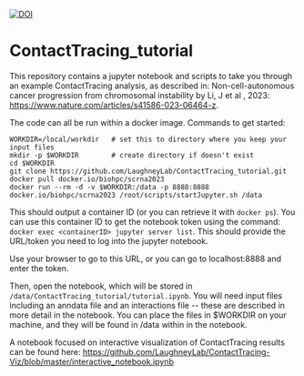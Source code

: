 

[![DOI](https://zenodo.org/badge/625036312.svg)](https://zenodo.org/badge/latestdoi/625036312)


# ContactTracing_tutorial

This repository contains a jupyter notebook and scripts to take you through an example ContactTracing analysis,  as described in: Non-cell-autonomous cancer progression from chromosomal instability by Li, J et al , 2023: https://www.nature.com/articles/s41586-023-06464-z.

The code can all be run within a docker image. Commands to get started:
```
WORKDIR=/local/workdir   # set this to directory where you keep your input files
mkdir -p $WORKDIR        # create directory if doesn't exist
cd $WORKDIR
git clone https://github.com/LaughneyLab/ContactTracing_tutorial.git
docker pull docker.io/biohpc/scrna2023
docker run --rm -d -v $WORKDIR:/data -p 8888:8888 docker.io/biohpc/scrna2023 /root/scripts/startJupyter.sh /data
```

This should output a container ID (or you can retrieve it with `docker ps`). You can use this container ID to get the notebook token using the command: `docker exec <containerID> jupyter server list`. This should provide the URL/token you need to log into the jupyter notebook.

Use your browser to go to this URL, or you can go to localhost:8888 and enter the token.

Then, open the notebook, which will be stored in `/data/ContactTracing_tutorial/tutorial.ipynb`. You will need input files including an anndata file and an interactions file -- these are described in more detail in the notebook. You can place the files in $WORKDIR on your machine, and they will be found in /data within in the notebook.

A notebook focused on interactive visualization of ContactTracing results can be found here: https://github.com/LaughneyLab/ContactTracing-Viz/blob/master/interactive_notebook.ipynb

